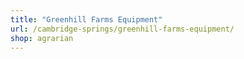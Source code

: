 ```yaml
---
title: "Greenhill Farms Equipment"
url: /cambridge-springs/greenhill-farms-equipment/
shop: agrarian
---
```


